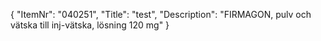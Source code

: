 {
  "ItemNr": "040251",
  "Title": "test",
  "Description": "FIRMAGON, pulv och vätska till inj-vätska, lösning 120 mg"
}